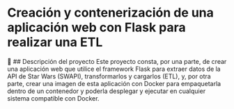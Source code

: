 # Creación y contenerización de una aplicación web con Flask para realizar una ETL
📝 ## Descripción del proyecto
Este proyecto consta, por una parte, de crear una aplicación web que utilice el framework Flask para extraer datos de la API de Star Wars (SWAPI), transformarlos y cargarlos (ETL), y, por otra parte, crear una imagen de esta aplicación con Docker para empaquetarla dentro de un contenedor y poderla desplegar y ejecutar en cualquier sistema compatible con Docker.


